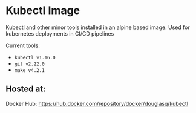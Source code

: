 # Kubectl Image

Kubectl and other minor tools installed in an alpine based image. Used for kubernetes deployments in CI/CD pipelines

Current tools:

- `kubectl v1.16.0`
- `git v2.22.0`
- `make v4.2.1`

## Hosted at:

Docker Hub: https://hub.docker.com/repository/docker/douglasq/kubectl
